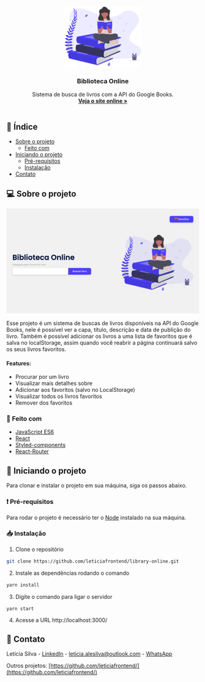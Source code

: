 <br />
<p align="center">
  <img src="src/images/book_and_woman.svg" alt="Logo" width="200px">
  <h3 align="center">Biblioteca Online</h3>

  <p align="center">
    Sistema de busca de livros com a API do Google Books.
    <br />
    <a href="https://biblioteca-online-leticia.netlify.app/"><strong>Veja o site online »</strong></a>
    <br />
    <br />
  </p>
</p>

## 📌 Índice

- [Sobre o projeto](#sobre)
  - [Feito com](#feito)
- [Iniciando o projeto](#iniciando)
  - [Pré-requisitos](#requisitos-minimos)
  - [Instalação](#instalacao)
- [Contato](#contato)

## 💻 Sobre o projeto <a name="sobre"></a>

<p align="center">
  <img src="src/images/screenshot.png" alt="screenshot">
</p>

<p>Esse projeto é um sistema de buscas de livros disponíveis na API do Google Books, nele é possível ver a capa, título, descrição e data de publição do livro. Também é possível adicionar os livros a uma lista de favoritos que é salva no localStorage, assim quando você reabrir a página continuará salvo os seus livros favoritos.</p>

#### Features:

- Procurar por um livro
- Visualizar mais detalhes sobre
- Adicionar aos favoritos (salvo no LocalStorage)
- Visualizar todos os livros favoritos
- Remover dos favoritos

### 📝 Feito com <a name="feito"></a>

- [JavaScript ES6](http://es6-features.org/)
- [React](https://reactjs.org/)
- [Styled-components](https://styled-components.com/)
- [React-Router](https://reactrouter.com/)

## 🎉 Iniciando o projeto <a name="iniciando"></a>

Para clonar e instalar o projeto em sua máquina, siga os passos abaixo.

### ❗ Pré-requisitos <a name="requisitos-minimos"></a>

Para rodar o projeto é necessário ter o <a href="https://nodejs.org/en/download/">Node</a> instalado na sua máquina.

### 📥 Instalação <a name="instalacao"></a>

1. Clone o repositório

```sh
git clone https://github.com/leticiafrontend/library-online.git
```

2. Instale as dependências rodando o comando

```sh
yarn install
```

3. Digite o comando para ligar o servidor

```JS
yarn start
```

4. Acesse a URL http://localhost:3000/

## 📱 Contato <a name="contato"></a>

Letícia Silva - [LinkedIn](https://www.linkedin.com/in/leticia-alexandre/) - leticia.alesilva@outlook.com - [WhatsApp](https://api.whatsapp.com/send?phone=5511940106659)

Outros projetos: [https://github.com/leticiafrontend/](https://github.com/leticiafrontend/)
<br>
<br><br>
